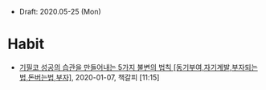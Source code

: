 * Draft: 2020.05-25 (Mon)
# Habit

* [기필코 성공의 습관을 만들어내는 5가지 불변의 법칙 [동기부여,자기계발,부자되는법,돈버는법,부자]](https://youtu.be/LUQYw5nYR-A), 2020-01-07, 책갈피 [11:15]
